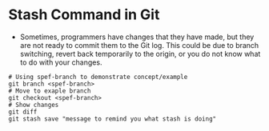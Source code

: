 # Stash Command in Git

- Sometimes, programmers have changes that they have made, but they are not ready to commit them to the Git log. This could be due to branch switching, revert back temporarily to the origin, or you do not know what to do with your changes.
```shell
# Using spef-branch to demonstrate concept/example
git branch <spef-branch>
# Move to exaple branch
git checkout <spef-branch>
# Show changes
git diff
git stash save "message to remind you what stash is doing"
```  